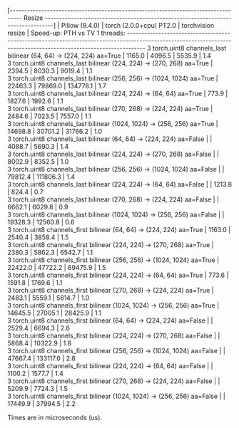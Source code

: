 [---------------------------------------------------------------------------------- Resize ---------------------------------------------------------------------------------]
                                                                                 |  Pillow (9.4.0)  |  torch (2.0.0+cpu) PT2.0  |  torchvision resize  |  Speed-up: PTH vs TV
1 threads: ------------------------------------------------------------------------------------------------------------------------------------------------------------------
      3 torch.uint8 channels_last bilinear (64, 64) -> (224, 224) aa=True        |      1165.0      |           4096.5          |         5535.9       |          1.4        
      3 torch.uint8 channels_last bilinear (224, 224) -> (270, 268) aa=True      |      2394.5      |           8030.3          |         9019.4       |          1.1        
      3 torch.uint8 channels_last bilinear (256, 256) -> (1024, 1024) aa=True    |     22463.3      |          79869.0          |       134778.1       |          1.7        
      3 torch.uint8 channels_last bilinear (224, 224) -> (64, 64) aa=True        |       773.9      |           1827.6          |         1992.6       |          1.1        
      3 torch.uint8 channels_last bilinear (270, 268) -> (224, 224) aa=True      |      2484.6      |           7023.5          |         7557.0       |          1.1        
      3 torch.uint8 channels_last bilinear (1024, 1024) -> (256, 256) aa=True    |     14698.8      |          30701.2          |        31766.2       |          1.0        
      3 torch.uint8 channels_last bilinear (64, 64) -> (224, 224) aa=False       |                  |           4088.7          |         5690.3       |          1.4        
      3 torch.uint8 channels_last bilinear (224, 224) -> (270, 268) aa=False     |                  |           8002.9          |         8352.5       |          1.0        
      3 torch.uint8 channels_last bilinear (256, 256) -> (1024, 1024) aa=False   |                  |          79812.4          |       111806.3       |          1.4        
      3 torch.uint8 channels_last bilinear (224, 224) -> (64, 64) aa=False       |                  |           1213.8          |          824.4       |          0.7        
      3 torch.uint8 channels_last bilinear (270, 268) -> (224, 224) aa=False     |                  |           6662.1          |         6029.8       |          0.9        
      3 torch.uint8 channels_last bilinear (1024, 1024) -> (256, 256) aa=False   |                  |          19328.3          |        12560.8       |          0.6        
      3 torch.uint8 channels_first bilinear (64, 64) -> (224, 224) aa=True       |      1163.0      |           2540.4          |         3858.4       |          1.5        
      3 torch.uint8 channels_first bilinear (224, 224) -> (270, 268) aa=True     |      2380.3      |           5862.3          |         6542.7       |          1.1        
      3 torch.uint8 channels_first bilinear (256, 256) -> (1024, 1024) aa=True   |     22422.0      |          47722.2          |        69475.9       |          1.5        
      3 torch.uint8 channels_first bilinear (224, 224) -> (64, 64) aa=True       |       773.6      |           1591.8          |         1769.6       |          1.1        
      3 torch.uint8 channels_first bilinear (270, 268) -> (224, 224) aa=True     |      2483.1      |           5559.1          |         5814.7       |          1.0        
      3 torch.uint8 channels_first bilinear (1024, 1024) -> (256, 256) aa=True   |     14645.5      |          27005.1          |        28425.9       |          1.1        
      3 torch.uint8 channels_first bilinear (64, 64) -> (224, 224) aa=False      |                  |           2529.4          |         6694.3       |          2.6        
      3 torch.uint8 channels_first bilinear (224, 224) -> (270, 268) aa=False    |                  |           5868.4          |        10322.9       |          1.8        
      3 torch.uint8 channels_first bilinear (256, 256) -> (1024, 1024) aa=False  |                  |          47667.4          |       133117.0       |          2.8        
      3 torch.uint8 channels_first bilinear (224, 224) -> (64, 64) aa=False      |                  |           1100.2          |         1577.7       |          1.4        
      3 torch.uint8 channels_first bilinear (270, 268) -> (224, 224) aa=False    |                  |           5209.9          |         7724.3       |          1.5        
      3 torch.uint8 channels_first bilinear (1024, 1024) -> (256, 256) aa=False  |                  |          17449.9          |        37994.5       |          2.2        

Times are in microseconds (us).
